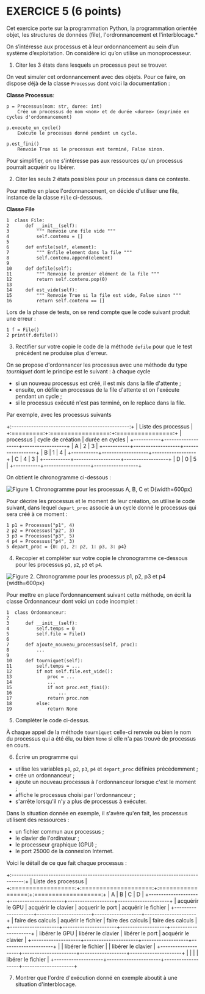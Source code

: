 # EXERCICE 5 (6 points)


Cet exercice porte sur la programmation Python, la programmation orientée objet, les structures de données (file), l'ordronnancement et l'interblocage.* 

On s’intéresse aux processus et à leur ordonnancement au sein d’un système d’exploitation. On considère ici qu’on utilise un monoprocesseur.

1. Citer les 3 états dans lesquels un processus peut se trouver.

On veut simuler cet ordonnancement avec des objets.
Pour ce faire, on dispose déjà de la classe `Processus` dont voici la documentation :

**Classe Processus**:
```
p = Processus(nom: str, duree: int)
    Crée un processus de nom <nom> et de durée <duree> (exprimée en cycles d'ordonnancement)

p.execute_un_cycle()
    Exécute le processus donné pendant un cycle.

p.est_fini()
    Renvoie True si le processus est terminé, False sinon.
```

Pour simplifier, on ne s'intéresse pas aux ressources qu'un processus pourrait acquérir ou libérer.

2. Citer les seuls 2 états possibles pour un processus dans ce contexte.

Pour mettre en place l'ordonnancement, on décide d'utiliser une file, instance de la classe `File` ci-dessous.

**Classe File**
```
1  class File:
2      def __init__(self):
3          """ Renvoie une file vide """
4          self.contenu = []
5  
6      def enfile(self, element):
7          """ Enfile element dans la file """
8          self.contenu.append(element)
9
10     def defile(self):
11         """ Renvoie le premier élément de la file """
12         return self.contenu.pop(0)
13
14     def est_vide(self):
15         """ Renvoie True si la file est vide, False sinon """
16         return self.contenu == []
```

Lors de la phase de tests, on se rend compte que le code suivant produit une erreur :

```
1 f = File()
2 print(f.defile())
```

3. Rectifier sur votre copie le code de la méthode `defile` pour que le test précédent ne produise plus d'erreur.

On se propose d'ordonnancer les processus avec une méthode du type *tourniquet* dont le principe est le suivant :
à chaque cycle 
- si un nouveau processus est créé, il est mis dans la file d'attente ;
- ensuite, on défile un processus de la file d'attente et on l'exécute pendant un cycle ;
- si le processus exécuté n'est pas terminé, on le replace dans la file.

Par exemple, avec les processus suivants

+:------------------------------------------------:+
| Liste des processus                              |
+:=========:+:=================:+:================:+
| processus | cycle de création | durée en cycles  |
+-----------+-------------------+------------------+
|    A      |         2         |        3         |
+-----------+-------------------+------------------+
|    B      |         1         |        4         |
+-----------+-------------------+------------------+
|    C      |         4         |        3         |
+-----------+-------------------+------------------+
|    D      |         0         |        5         |
+-----------+-------------------+------------------+

On obtient le chronogramme ci-dessous :

![Figure 1. Chronogramme pour les processus A, B, C et D](./images/Gr3_BAC_NSI_2024_Ex5_Fig1.png){width=600px}

Pour décrire les processus et le moment de leur création, on utilise le code suivant, dans lequel `depart_proc` associe à un cycle donné le processus qui sera créé à ce moment :

```
1 p1 = Processus("p1", 4)
2 p2 = Processus("p2", 3)
3 p3 = Processus("p3", 5)
4 p4 = Processus("p4", 3)
5 depart_proc = {0: p1, 2: p2, 1: p3, 3: p4}
```

4. Recopier et compléter sur votre copie le chronogramme ce-dessous pour les processus `p1`, `p2`, `p3` et `p4`.

![Figure 2. Chronogramme pour les processus p1, p2, p3 et p4](./images/Gr3_BAC_NSI_2024_Ex5_Fig2.png){width=600px}

Pour mettre en place l’ordonnancement suivant cette méthode, on écrit la classe Ordonnanceur dont voici un code incomplet :

```
1  class Ordonnanceur:
2  
3      def __init__(self):
4          self.temps = 0
5          self.file = File()
6  
7      def ajoute_nouveau_processus(self, proc):
8          ...
9  
10     def tourniquet(self):
11         self.temps = ...
12         if not self.file.est_vide():
13             proc = ...
14             ...
15             if not proc.est_fini():
16                 ...
17             return proc.nom
18         else:
19             return None
```

5. Compléter le code ci-dessus.

À chaque appel de la méthode `tourniquet` celle-ci renvoie ou bien le nom du processus qui a été élu, ou bien `None` si elle n'a pas trouvé de processus en cours.

6. Écrire un programme qui
- utilise les variables `p1`, `p2`, `p3`, `p4` et `depart_proc` définies précédemment ;
- crée un ordonnanceur ;
- ajoute un nouveau processus à l'ordonnanceur lorsque c'est le moment ;
- affiche le processus choisi par l'ordonnanceur ;
- s'arrête lorsqu'il n'y a plus de processus à exécuter.

Dans la situation donnée en exemple, il s'avère qu'en fait, les processus utilisent des ressources :
- un fichier commun aux processus ;
- le clavier de l'ordinateur ;
- le processeur graphique (GPU) ;
- le port 25000 de la connexion Internet.

Voici le détail de ce que fait chaque processus :

+:-----------------------------------------------------------------------------------:+
| Liste des processus                                                                 |
+:==================:+:====================:+:=================:+:===================:+
|         A          |          B           |        C          |         D           |
+--------------------+----------------------+-------------------+---------------------+
|  acquérir le GPU   | acquérir le  clavier | acquerir le port  | acquérir le fichier |
+--------------------+----------------------+-------------------+---------------------+
| faire des calculs  |  aquérir le fichier  | faire des calculs |  faire des calculs  |
+--------------------+----------------------+-------------------+---------------------+
|   libérer le GPU   | libérer le clavier   | libérer le port   | acquérir le clavier |
+--------------------+----------------------+-------------------+---------------------+
|                    |  libérer le fichier  |                   | libérer le clavier  |
+--------------------+----------------------+-------------------+---------------------+
|                    |                      |                   | libérer le fichier  |
+--------------------+----------------------+-------------------+---------------------+

7. Montrer que l'ordre d'exécution donné en exemple aboutit à une situation d'interblocage.

